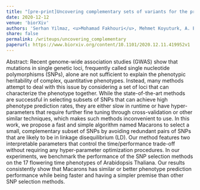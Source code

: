 ```yaml
---
title: "[pre-print]Uncovering complementary sets of variants for the prediction of quantitative phenotypes"
date: 2020-12-12
venue: 'biorXiv'
authors: 'Serhan Yilmaz, <u>Mohamad Fakhouri</u>, Mehmet Koyuturk, A. Ercument Cicek, Oznur Tastan'
share: false
permalink: /writeups/uncovering_complementary
paperurl: https://www.biorxiv.org/content/10.1101/2020.12.11.419952v1
---
```


Abstract: Recent genome-wide association studies (GWAS) show that mutations in single genetic loci, frequently called single nucleotide polymorphisms (SNPs), alone are not sufficient to explain the phenotypic heritability of complex, quantitative phenotypes. Instead, many methods attempt to deal with this issue by considering a set of loci that can characterize the phenotype together. While the state-of-the-art methods are successful in selecting subsets of SNPs that can achieve high phenotype prediction rates, they are either slow in runtime or have hyper-parameters that require further fine tuning through cross-validation or other similar techniques, which makes such methods inconvenient to use. In this work, we propose a fast and simple algorithm named Macarons to select a small, complementary subset of SNPs by avoiding redundant pairs of SNPs that are likely to be in linkage disequilibrium (LD). Our method features two interpretable parameters that control the time/performance trade-off without requiring any hyper-parameter optimization procedures. In our experiments, we benchmark the performance of the SNP selection methods on the 17 flowering time phenotypes of Arabidopsis Thaliana. Our results consistently show that Macarons has similar or better phenotype prediction performance while being faster and having a simpler premise than other SNP selection methods.
